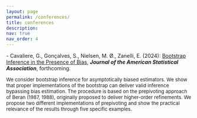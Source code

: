 ```yaml
---
layout: page
permalink: /conferences/
title: conferences
description:
nav: true
nav_order: 4
---
```

<!-- _pages/publications.md -->
<div class="publications">

<p>- Cavaliere, G., Gonçalves, S., Nielsen, M. Ø., Zanelli, E. (2024): <a href="https://www.tandfonline.com/doi/full/10.1080/01621459.2023.2284980">Bootstrap Inference in the Presence of Bias</a>, <b><i>Journal of the American Statistical Association</i></b>, forthcoming.


<p><font size="-1">We consider bootstrap inference for asymptotically biased estimators. We show that proper implementations of the bootstrap can deliver valid inference bypassing bias estimation. The procedure is based on the prepivoting approach of Beran (1987, 1988), originally proposed to deliver higher-order refinements. We propose two different implementations of prepivoting and show the practical relevance of the results through five specific examples.</font>
